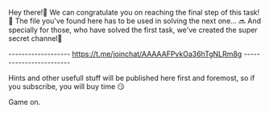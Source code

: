 Hey there!👋 
We can congratulate you on reaching the final step of this task!🎉 
The file you've found here has to be used in solving the next one... 🔜 
And specially for those, who have solved the first task, we've created the super secret channel🤫

------------------- https://t.me/joinchat/AAAAAFPvkOa36hTgNLRm8g ------------------------

Hints and other usefull stuff will be published here first and foremost, so if you subscribe, you will buy time 😏

Game on.

